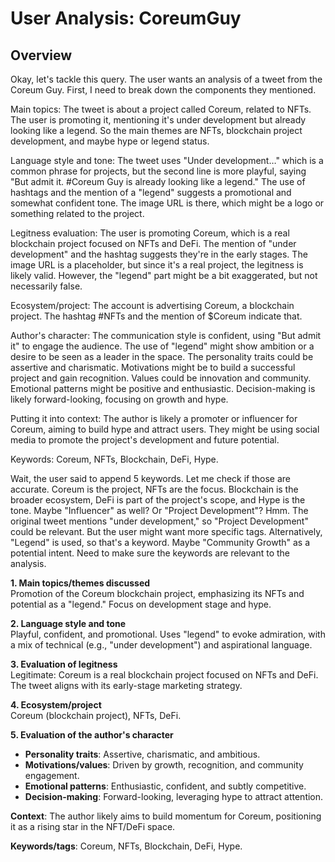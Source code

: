 # User Analysis: CoreumGuy

## Overview

<think>
Okay, let's tackle this query. The user wants an analysis of a tweet from the Coreum Guy. First, I need to break down the components they mentioned.

Main topics: The tweet is about a project called Coreum, related to NFTs. The user is promoting it, mentioning it's under development but already looking like a legend. So the main themes are NFTs, blockchain project development, and maybe hype or legend status.

Language style and tone: The tweet uses "Under development…" which is a common phrase for projects, but the second line is more playful, saying "But admit it. #Coreum Guy is already looking like a legend." The use of hashtags and the mention of a "legend" suggests a promotional and somewhat confident tone. The image URL is there, which might be a logo or something related to the project.

Legitness evaluation: The user is promoting Coreum, which is a real blockchain project focused on NFTs and DeFi. The mention of "under development" and the hashtag suggests they're in the early stages. The image URL is a placeholder, but since it's a real project, the legitness is likely valid. However, the "legend" part might be a bit exaggerated, but not necessarily false.

Ecosystem/project: The account is advertising Coreum, a blockchain project. The hashtag #NFTs and the mention of $Coreum indicate that.

Author's character: The communication style is confident, using "But admit it" to engage the audience. The use of "legend" might show ambition or a desire to be seen as a leader in the space. The personality traits could be assertive and charismatic. Motivations might be to build a successful project and gain recognition. Values could be innovation and community. Emotional patterns might be positive and enthusiastic. Decision-making is likely forward-looking, focusing on growth and hype.

Putting it into context: The author is likely a promoter or influencer for Coreum, aiming to build hype and attract users. They might be using social media to promote the project's development and future potential.

Keywords: Coreum, NFTs, Blockchain, DeFi, Hype.

Wait, the user said to append 5 keywords. Let me check if those are accurate. Coreum is the project, NFTs are the focus. Blockchain is the broader ecosystem, DeFi is part of the project's scope, and Hype is the tone. Maybe "Influencer" as well? Or "Project Development"? Hmm. The original tweet mentions "under development," so "Project Development" could be relevant. But the user might want more specific tags. Alternatively, "Legend" is used, so that's a keyword. Maybe "Community Growth" as a potential intent. Need to make sure the keywords are relevant to the analysis.
</think>

**1. Main topics/themes discussed**  
Promotion of the Coreum blockchain project, emphasizing its NFTs and potential as a "legend." Focus on development stage and hype.  

**2. Language style and tone**  
Playful, confident, and promotional. Uses "legend" to evoke admiration, with a mix of technical (e.g., "under development") and aspirational language.  

**3. Evaluation of legitness**  
Legitimate: Coreum is a real blockchain project focused on NFTs and DeFi. The tweet aligns with its early-stage marketing strategy.  

**4. Ecosystem/project**  
Coreum (blockchain project), NFTs, DeFi.  

**5. Evaluation of the author's character**  
- **Personality traits**: Assertive, charismatic, and ambitious.  
- **Motivations/values**: Driven by growth, recognition, and community engagement.  
- **Emotional patterns**: Enthusiastic, confident, and subtly competitive.  
- **Decision-making**: Forward-looking, leveraging hype to attract attention.  

**Context**: The author likely aims to build momentum for Coreum, positioning it as a rising star in the NFT/DeFi space.  

**Keywords/tags**: Coreum, NFTs, Blockchain, DeFi, Hype.